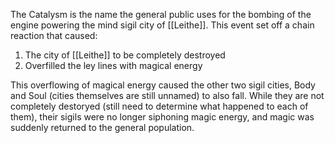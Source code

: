 The Catalysm is the name the general public uses for the bombing of the engine powering the mind sigil city of [[Leithe]]. This event set off a chain reaction that caused:
1. The city of [[Leithe]] to be completely destroyed
2. Overfilled the ley lines with magical energy

This overflowing of magical energy caused the other two sigil cities, Body and Soul (cities themselves are still unnamed) to also fall. While they are not completely destoryed (still need to determine what happened to each of them), their sigils were no longer siphoning magic energy, and magic was suddenly returned to the general population.
